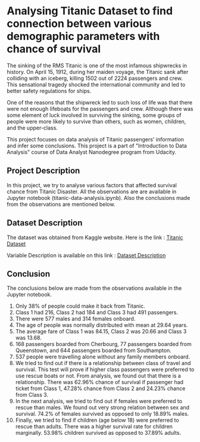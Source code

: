 # Analysing Titanic Dataset to find connection between various demographic parameters with chance of survival

  The sinking of the RMS Titanic is one of the most infamous shipwrecks in history.  On April 15, 1912, during her maiden voyage, the Titanic sank after colliding with an iceberg, killing 1502 out of 2224 passengers and crew. This sensational tragedy shocked the international community and led to better safety regulations for ships.

  One of the reasons that the shipwreck led to such loss of life was that there were not enough lifeboats for the passengers and crew. Although there was some element of luck involved in surviving the sinking, some groups of people were more likely to survive than others, such as women, children, and the upper-class.

This project focuses on data analysis of Titanic passengers' information and infer some conclusions. This project is a part of "Introduction to Data Analysis" course of Data Analyst Nanodegree program from Udacity.

## Project Description
In this project, we try to analyse various factors that affected survival chance from Titanic Disaster. All the observations are are available in Jupyter notebook (titanic-data-analysis.ipynb). Also the conclusions made from the observations are mentioned below.

## Dataset Description

The dataset was obtained from Kaggle website. Here is the link : [Titanic Dataset](https://d17h27t6h515a5.cloudfront.net/topher/2016/September/57e9a84c_titanic-data/titanic-data.csv)

Variable Description is available on this link : [Dataset Description](https://www.kaggle.com/c/titanic/data)

## Conclusion

The conclusions below are made from the observations available in the Jupyter notebook.

  1. Only 38% of people could make it back from Titanic.
  2. Class 1 had 216, Class 2 had 184 and Class 3 had 491 passengers.
  3. There were 577 males and 314 females onboard.
  4. The age of people was normally distributed with mean at 29.64 years.
  5. The average fare of Class 1 was 84.15, Class 2 was 20.66 and Class 3 was 13.68.
  6. 168 passengers boarded from Cherbourg, 77 passengers boarded from Queenstown, and 644 passengers boarded from Southampton.
  7. 537 people were travelling alone without any family members onboard.
  8. We tried to find out if there is a relationship between class of travel and survival. This test will prove if higher class passengers were preferred to use rescue boats or not. From analysis, we found out that there is a relationship. There was 62.96% chance of survival if passenger had ticket from Class 1, 47.28% chance from Class 2 and 24.23% chance from Class 3.
  9. In the next analysis, we tried to find out if females were preferred to rescue than males. We found out very strong relation between sex and survival. 74.2% of females survived as opposed to only 18.89% males.
  10. Finally, we tried to find if children (age below 18) were preferred to rescue than adults. There was a higher survival rate for children marginally. 53.98% children survived as opposed to 37.89% adults.
